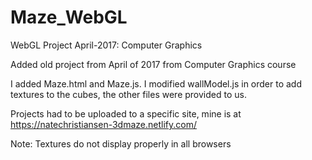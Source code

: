 # Maze_WebGL
WebGL Project April-2017: Computer Graphics

Added old project from April of 2017 from Computer Graphics course

I added Maze.html and Maze.js. I modified wallModel.js in order to add textures to the cubes, the other files were provided to us.

Projects had to be uploaded to a specific site, mine is at https://natechristiansen-3dmaze.netlify.com/

Note: Textures do not display properly in all browsers

